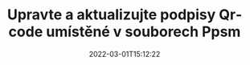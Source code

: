 ---
############################# Static ############################
layout: "auto-gen-signature"
date: 2022-03-01T15:12:22
draft: false
operation: Update
signaturetype: Qrcode
fileformat: Ppsm
productName: .NET
lang: cs
productCode: net
otherformats: pdf doc docx docm dot dotm dotx odt ott rtf xls xlsx xlsm xlsb csv ods ots xltx xltm ppt pptx pps ppsx odp otp potx potm pptm ppsm
breadcrumb: Put Qrcode signature on Ppsm for C#

############################# Head ############################
head_title: "Aktualizujte podpisy Qrcode umístěné v souborech Ppsm pomocí C#"
head_description: "Použijte jednoduchý a snadno pochopitelný kód .NET pro aktualizaci podpisů Qrcode v podepsaných dokumentech Ppsm."

############################# Header ############################
title: "Upravte a aktualizujte podpisy Qrcode umístěné v souborech Ppsm"
description: "API pro .NET poskytuje funkce pro aktualizaci podpisů Qrcode v dokumentech Ppsm. Aktualizujte elektronické podpisy ve svých dokumentech Ppsm pomocí několika řádků kódu C# rychle a snadno."
bg_image: "https://cms.admin.containerize.com/templates/aspose/App_Themes/V3/images/bg/header1.png"
bg_overlay: false
button:
    enable: true

############################# SubMenu ############################
submenu:
    enable: true

    left:
        img_alt: "GroupDocs.Signature for .NET"
        image: "https://cms.admin.containerize.com/templates/groupdocs/images/product-logos/90x90-noborder/groupdocs-signature-net.png"
        product: "GroupDocs.Signature"
        platform: ".NET"



############################# About ############################
about:
    enable: true
    title: "Přečtěte si o funkcích API služby GroupDocs.Signature for .NET"
    content: |
        Funkce API [GroupDocs.Signature for .NET](https://products.groupdocs.com/signature/net/) obsahuje široký výběr prostředků pro zpracování dokumentů ve formátech poptávky pomocí elektronických podpisů. Je podporováno široké spektrum elektronických podpisů, jako jsou texty, obrázky, digitální certifikáty, čárové kódy, QR kódy, razítka nebo metadata. Zákazníci mohou přidávat, odstraňovat, upravovat, ověřovat nebo prohledávat digitální podpisy v souborech PDF, dokumentech MS Word, sešitech MS Excel, prezentacích MS PowerPoint, souborech Adobe Photoshop a různých formátech obrázků. K dispozici je řada užitečných funkcí a nastavení.
    

############################# Steps ############################
steps:
    enable: true
    title_left: "Jak změnit podpisy Qrcode ve vašem dokumentu Ppsm"
    content_left: |
        [GroupDocs.Signature for .NET](https://products.groupdocs.com/signature/net/) obsahuje užitečné funkce, jako je aktualizace podpisů Qrcode umístěných v dokumentech Ppsm. Umožňuje měnit vlastnosti podpisů bez dalšího kódu.
        
        * Začněte tím, že vytvoříte objekt Signature, který bude předán jako cesta parametru konstruktoru k dokumentu, který má být aktualizován.
        * Poté vytvořte instanci příslušného konkrétního objektu podpisu a nastavte jeho identifikátor a vlastnosti, které je třeba změnit.
        * Nakonec zavolejte metodu Signature's Update předáním konkrétního objektu podpisu.
        * Zpracujte aktualizaci výsledků k vašemu upozornění.

    title_right: "Požadavky na systém"
    content_right: |
        GroupDocs.Signature for .NET jsou podporovány na všech hlavních platformách a operačních systémech. Před spuštěním níže uvedeného kódu se prosím ujistěte, že máte ve svém systému nainstalovány následující předpoklady.

        * Operační systémy: Microsoft Windows, Linux, MacOS
        * Vývojová prostředí: Microsoft Visual Studio, Xamarin, MonoDevelop
        * Frameworks: .NET Framework, .NET Standard, .NET Core, Mono
        * Stáhněte si nejnovější verzi GroupDocs.Signature for .NET z [Nuget](https://www.nuget.org/packages/groupdocs.signature)
         
    code: |
        ```csharp    
                
        // Set up input Ppsm file
        string filePath = "input.ppsm";

        // Instantiate Signature for input file
        using (GroupDocs.Signature.Signature signature = new GroupDocs.Signature.Signature(filePath))
        {
                // Id of signature which is supposed to be updated
                // such Id might be got as a result of search operation
                string id = "eff64a14-dad9-47b0-88e5-2ee4e3604e71";

                // provide signature features to update
                // set up particular signature id
                QrCodeSignature signatureToUpdate = new QrCodeSignature(id)
                {
                    // specify signature width
                    Width = 200,
                    // specify signature height
                    Height = 200,
                    // set left position
                    Left = 120,
                    // set top position
                    Top = 160
                };

                // update signature
                bool updateResult = signature.Update(signatureToUpdate);

                // process updation result
                if (updateResult)
                {
                    Console.WriteLine("Signature was updated successfully!");
                }
        }

        ```

############################# Demos ############################
demos:
    enable: true
    title: "Aktualizace podpisů Qrcode na stránkách dokumentu - Živá ukázka"
    content: |
       Upravte různé elektronické podpisy dokumentu Ppsm právě teď na webu [GroupDocs.Signature App](https://products.groupdocs.app/signature/family).          

############################# More Formats ############################
more_formats:
    enable: true
    title: "Aktualizujte různé podpisy Qrcode prostřednictvím C#"
    content: |
        "Úpravy digitálních podpisů, které jsou umístěny v různých formátech dokumentů. Aktualizujte data podpisů bez dalšího kódu."
    format: 
       
       
back_to_top:
    enable: true
---